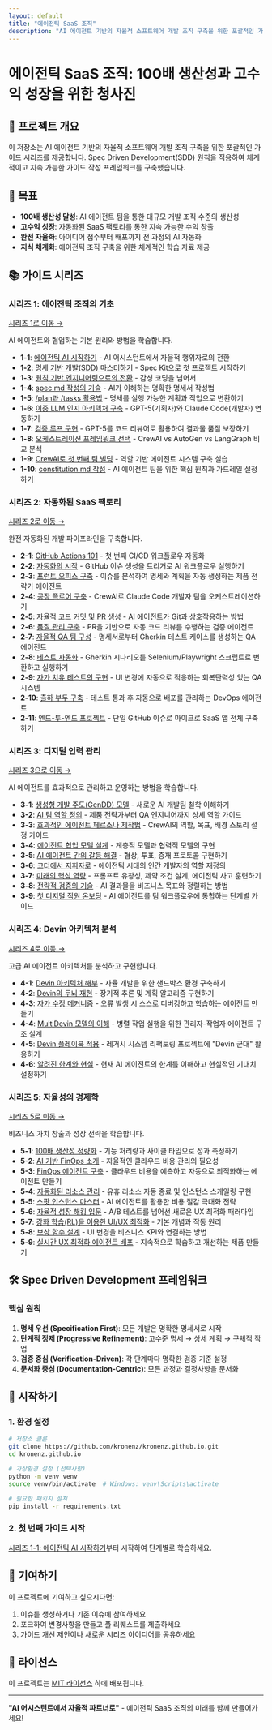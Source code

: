 ```yaml
---
layout: default
title: "에이전틱 SaaS 조직"
description: "AI 에이전트 기반의 자율적 소프트웨어 개발 조직 구축을 위한 포괄적인 가이드 시리즈"
---
```


# 에이전틱 SaaS 조직: 100배 생산성과 고수익 성장을 위한 청사진

## 📖 프로젝트 개요

이 저장소는 AI 에이전트 기반의 자율적 소프트웨어 개발 조직 구축을 위한 포괄적인 가이드 시리즈를 제공합니다. Spec Driven Development(SDD) 원칙을 적용하여 체계적이고 지속 가능한 가이드 작성 프레임워크를 구축했습니다.

## 🎯 목표

- **100배 생산성 달성**: AI 에이전트 팀을 통한 대규모 개발 조직 수준의 생산성
- **고수익 성장**: 자동화된 SaaS 팩토리를 통한 지속 가능한 수익 창출
- **완전 자율화**: 아이디어 접수부터 배포까지 전 과정의 AI 자동화
- **지식 체계화**: 에이전틱 조직 구축을 위한 체계적인 학습 자료 제공

## 📚 가이드 시리즈

### 시리즈 1: 에이전틱 조직의 기초
[시리즈 1로 이동 →](/series-1/)

AI 에이전트와 협업하는 기본 원리와 방법을 학습합니다.

- **1-1**: [에이전틱 AI 시작하기](/series-1/1-1-agentic-ai-start-enhanced/) - AI 어시스턴트에서 자율적 행위자로의 전환
- **1-2**: [명세 기반 개발(SDD) 마스터하기](/series-1/1-2-spec-driven-development/) - Spec Kit으로 첫 프로젝트 시작하기
- **1-3**: [원칙 기반 엔지니어링으로의 전환](/series-1/1-3-principle-based-engineering/) - 감성 코딩을 넘어서
- **1-4**: [spec.md 작성의 기술](/series-1/1-4-spec-writing-techniques/) - AI가 이해하는 명확한 명세서 작성법
- **1-5**: [/plan과 /tasks 활용법](/series-1/1-5-plan-tasks-utilization/) - 명세를 실행 가능한 계획과 작업으로 변환하기
- **1-6**: [이중 LLM 인지 아키텍처 구축](/series-1/1-6-dual-llm-architecture/) - GPT-5(기획자)와 Claude Code(개발자) 연동하기
- **1-7**: [검증 루프 구현](/series-1/1-7-verification-loop/) - GPT-5를 코드 리뷰어로 활용하여 결과물 품질 보장하기
- **1-8**: [오케스트레이션 프레임워크 선택](/series-1/1-8-orchestration-framework/) - CrewAI vs AutoGen vs LangGraph 비교 분석
- **1-9**: [CrewAI로 첫 번째 팀 빌딩](/series-1/1-9-crewai-team-building/) - 역할 기반 에이전트 시스템 구축 실습
- **1-10**: [constitution.md 작성](/series-1/1-10-constitution-writing/) - AI 에이전트 팀을 위한 핵심 원칙과 가드레일 설정하기

### 시리즈 2: 자동화된 SaaS 팩토리
[시리즈 2로 이동 →](/series-2/)

완전 자동화된 개발 파이프라인을 구축합니다.

- **2-1**: [GitHub Actions 101](/series-2/2-1-github-actions-101/) - 첫 번째 CI/CD 워크플로우 자동화
- **2-2**: [자동화의 시작](/series-2/2-2-automation-triggers/) - GitHub 이슈 생성을 트리거로 AI 워크플로우 실행하기
- **2-3**: [프런트 오피스 구축](/series-2/2-3-front-office-setup/) - 이슈를 분석하여 명세와 계획을 자동 생성하는 제품 전략가 에이전트
- **2-4**: [공장 플로어 구축](/series-2/2-4-factory-floor-construction/) - CrewAI로 Claude Code 개발자 팀을 오케스트레이션하기
- **2-5**: [자율적 코드 커밋 및 PR 생성](/series-2/2-5-autonomous-commits-prs/) - AI 에이전트가 Git과 상호작용하는 방법
- **2-6**: [품질 관리 구축](/series-2/2-6-quality-control-setup/) - PR을 기반으로 자동 코드 리뷰를 수행하는 검증 에이전트
- **2-7**: [자율적 QA 팀 구성](/series-2/2-7-autonomous-qa-team/) - 명세서로부터 Gherkin 테스트 케이스를 생성하는 QA 에이전트
- **2-8**: [테스트 자동화](/series-2/2-8-test-automation/) - Gherkin 시나리오를 Selenium/Playwright 스크립트로 변환하고 실행하기
- **2-9**: [자가 치유 테스트의 구현](/series-2/2-9-self-healing-tests/) - UI 변경에 자동으로 적응하는 회복탄력성 있는 QA 시스템
- **2-10**: [출하 부두 구축](/series-2/2-10-shipping-dock-setup/) - 테스트 통과 후 자동으로 배포를 관리하는 DevOps 에이전트
- **2-11**: [엔드-투-엔드 프로젝트](/series-2/2-11-end-to-end-project/) - 단일 GitHub 이슈로 마이크로 SaaS 앱 전체 구축하기

### 시리즈 3: 디지털 인력 관리
[시리즈 3으로 이동 →](/series-3/)

AI 에이전트를 효과적으로 관리하고 운영하는 방법을 학습합니다.

- **3-1**: [생성형 개발 주도(GenDD) 모델](/series-3/3-1-gendd-model/) - 새로운 AI 개발팀 철학 이해하기
- **3-2**: [AI 팀 역할 정의](/series-3/3-2-ai-team-roles/) - 제품 전략가부터 QA 엔지니어까지 상세 역할 가이드
- **3-3**: [효과적인 에이전트 페르소나 제작법](/series-3/3-3-agent-persona-creation/) - CrewAI의 역할, 목표, 배경 스토리 설정 가이드
- **3-4**: [에이전트 협업 모델 설계](/series-3/3-4-agent-collaboration-models/) - 계층적 모델과 협력적 모델의 구현
- **3-5**: [AI 에이전트 간의 갈등 해결](/series-3/3-5-conflict-resolution/) - 협상, 투표, 중재 프로토콜 구현하기
- **3-6**: [코더에서 지휘자로](/series-3/3-6-coder-to-conductor/) - 에이전틱 시대의 인간 개발자의 역할 재정의
- **3-7**: [미래의 핵심 역량](/series-3/3-7-future-core-skills/) - 프롬프트 유창성, 제약 조건 설계, 에이전틱 사고 훈련하기
- **3-8**: [전략적 검증의 기술](/series-3/3-8-strategic-validation/) - AI 결과물을 비즈니스 목표와 정렬하는 방법
- **3-9**: [첫 디지털 직원 온보딩](/series-3/3-9-digital-employee-onboarding/) - AI 에이전트를 팀 워크플로우에 통합하는 단계별 가이드

### 시리즈 4: Devin 아키텍처 분석
[시리즈 4로 이동 →](/series-4/)

고급 AI 에이전트 아키텍처를 분석하고 구현합니다.

- **4-1**: [Devin 아키텍처 해부](/series-4/4-1-devin-architecture-analysis/) - 자율 개발을 위한 샌드박스 환경 구축하기
- **4-2**: [Devin의 두뇌 재현](/series-4/4-2-devin-brain-replication/) - 장기적 추론 및 계획 알고리즘 구현하기
- **4-3**: [자가 수정 메커니즘](/series-4/4-3-self-correction-mechanisms/) - 오류 발생 시 스스로 디버깅하고 학습하는 에이전트 만들기
- **4-4**: [MultiDevin 모델의 이해](/series-4/4-4-multidevin-model/) - 병렬 작업 실행을 위한 관리자-작업자 에이전트 구조 설계
- **4-5**: [Devin 플레이북 적용](/series-4/4-5-devin-playbook-application/) - 레거시 시스템 리팩토링 프로젝트에 "Devin 군대" 활용하기
- **4-6**: [알려진 한계와 현실](/series-4/4-6-known-limitations-reality/) - 현재 AI 에이전트의 한계를 이해하고 현실적인 기대치 설정하기

### 시리즈 5: 자율성의 경제학
[시리즈 5로 이동 →](/series-5/)

비즈니스 가치 창출과 성장 전략을 학습합니다.

- **5-1**: [100배 생산성 정량화](/series-5/5-1-100x-productivity-quantification/) - 기능 처리량과 사이클 타임으로 성과 측정하기
- **5-2**: [AI 기반 FinOps 소개](/series-5/5-2-ai-finops-introduction/) - 자율적인 클라우드 비용 관리의 필요성
- **5-3**: [FinOps 에이전트 구축](/series-5/5-3-finops-agent-construction/) - 클라우드 비용을 예측하고 자동으로 최적화하는 에이전트 만들기
- **5-4**: [자동화된 리소스 관리](/series-5/5-4-automated-resource-management/) - 유휴 리소스 자동 종료 및 인스턴스 스케일링 구현
- **5-5**: [스팟 인스턴스 마스터](/series-5/5-5-spot-instance-mastery/) - AI 에이전트를 활용한 비용 절감 극대화 전략
- **5-6**: [자율적 성장 해킹 입문](/series-5/5-6-autonomous-growth-hacking/) - A/B 테스트를 넘어선 새로운 UX 최적화 패러다임
- **5-7**: [강화 학습(RL)을 이용한 UI/UX 최적화](/series-5/5-7-rl-ui-ux-optimization/) - 기본 개념과 작동 원리
- **5-8**: [보상 함수 설계](/series-5/5-8-reward-function-design/) - UI 변경을 비즈니스 KPI와 연결하는 방법
- **5-9**: [실시간 UX 최적화 에이전트 배포](/series-5/5-9-real-time-ux-optimization/) - 지속적으로 학습하고 개선하는 제품 만들기

## 🛠️ Spec Driven Development 프레임워크

### 핵심 원칙
1. **명세 우선 (Specification First)**: 모든 개발은 명확한 명세서로 시작
2. **단계적 정제 (Progressive Refinement)**: 고수준 명세 → 상세 계획 → 구체적 작업
3. **검증 중심 (Verification-Driven)**: 각 단계마다 명확한 검증 기준 설정
4. **문서화 중심 (Documentation-Centric)**: 모든 과정과 결정사항을 문서화

## 🚀 시작하기

### 1. 환경 설정
```bash
# 저장소 클론
git clone https://github.com/kronenz/kronenz.github.io.git
cd kronenz.github.io

# 가상환경 설정 (선택사항)
python -m venv venv
source venv/bin/activate  # Windows: venv\Scripts\activate

# 필요한 패키지 설치
pip install -r requirements.txt
```

### 2. 첫 번째 가이드 시작
[시리즈 1-1: 에이전틱 AI 시작하기](/series-1/1-1-agentic-ai-start-enhanced/)부터 시작하여 단계별로 학습하세요.

## 🤝 기여하기

이 프로젝트에 기여하고 싶으시다면:

1. 이슈를 생성하거나 기존 이슈에 참여하세요
2. 포크하여 변경사항을 만들고 풀 리퀘스트를 제출하세요
3. 가이드 개선 제안이나 새로운 시리즈 아이디어를 공유하세요

## 📄 라이선스

이 프로젝트는 [MIT 라이선스](LICENSE) 하에 배포됩니다.

---

**"AI 어시스턴트에서 자율적 파트너로"** - 에이전틱 SaaS 조직의 미래를 함께 만들어가세요!
